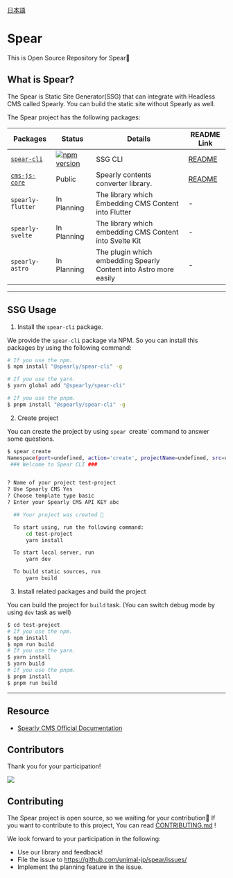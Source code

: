 [日本語](./README_ja.md)

# Spear

This is Open Source Repository for Spear🚀

## What is Spear?

The Spear is Static Site Generator(SSG) that can integrate with Headless CMS called Spearly.
You can build the static site without Spearly as well.

The Spear project has the following packages:

| Packages | Status | Details | README Link |
|---|---|---|---|
| [`spear-cli`](./packages/spear-cli/) | [![npm version](https://badge.fury.io/js/spear-cli.svg)](https://badge.fury.io/js/spear-cli) | SSG CLI | [README](./packages/spear-cli/README.md) |
| [`cms-js-core`](./packages/spearly-cms-js-core/) | Public | Spearly contents converter library. | [README](./packages/spearly-cms-js-core/README.md) |
| `spearly-flutter` | In Planning | The library which Embedding CMS Content into Flutter | - |
| `spearly-svelte` | In Planning | The library which embedding CMS Content into Svelte Kit | - |
| `spearly-astro` | In Planning | The plugin which embedding Spearly Content into Astro more easily | - |

---

## SSG Usage

1. Install the `spear-cli` package.

We provide the `spear-cli` package via NPM. So you can install this packages by using the following command:

```bash
# If you use the npm.
$ npm install "@spearly/spear-cli" -g

# If you use the yarn.
$ yarn global add "@spearly/spear-cli"

# If you use the pnpm.
$ pnpm install "@spearly/spear-cli" -g
```

2. Create project

You can create the project by using `spear `create` command to answer some questions.

```bash
$ spear create
Namespace(port=undefined, action='create', projectName=undefined, src=undefined)
 ### Welcome to Spear CLI ###


? Name of your project test-project
? Use Spearly CMS Yes
? Choose template type basic
? Enter your Spearly CMS API KEY abc

  ## Your project was created 🎉

  To start using, run the following command:
      cd test-project
      yarn install

  To start local server, run
      yarn dev

  To build static sources, run
      yarn build
```

3. Install related packages and build the project

You can build the project for `build` task. (You can switch debug mode by using `dev` task as well)

```bash
$ cd test-project
# If you use the npm.
$ npm install
$ npm run build
# If you use the yarn.
$ yarn install
$ yarn build
# If you use the pnpm.
$ pnpm install
$ pnpm run build
```

---

## Resource

- [Spearly CMS Official Documentation](https://docs.spearly.com)

## Contributors

Thank you for your participation!

<a href="https://github.com/unimal-jp/spear/graphs/contributors">
  <img src="https://contrib.rocks/image?repo=unimal-jp/spear" />
</a>

## Contributing

The Spear project is open source, so we waiting for your contribution🚀
If you want to contribute to this project, You can read [CONTRIBUTING.md](./CONTRIBUTING.md) !  

We look forward to your participation in the following:

- Use our library and feedback!
- File the issue to https://github.com/unimal-jp/spear/issues/
- Implement the planning feature in the issue.
